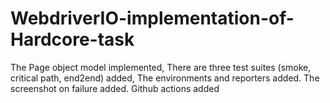 # WebdriverIO-implementation-of-Hardcore-task
 
The Page object model implemented, 
There are three test suites (smoke, critical path, end2end) added,
The environments and reporters added.
The screenshot on failure added.
Github actions added